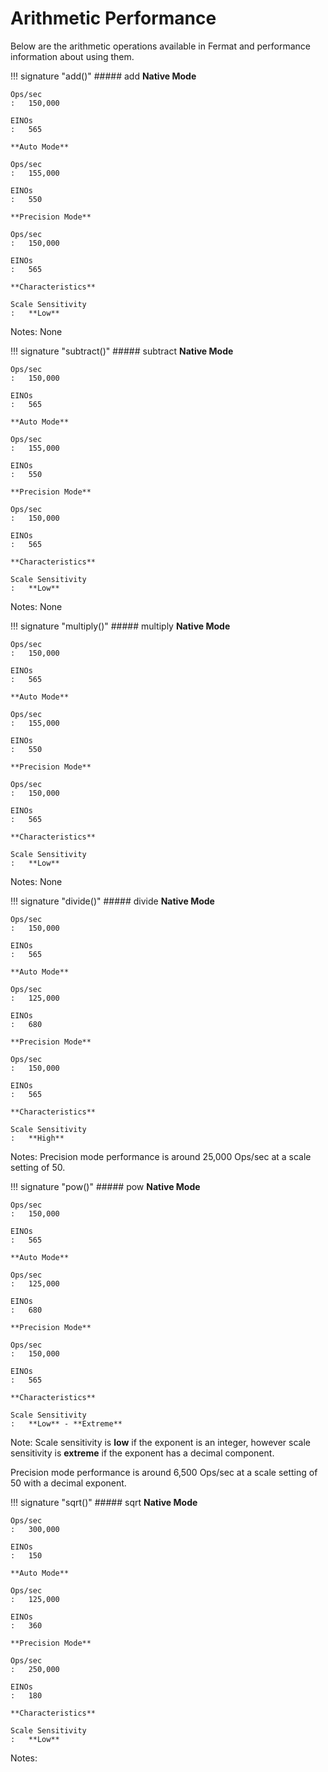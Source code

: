 # Arithmetic Performance

Below are the arithmetic operations available in Fermat and performance information about using them.

!!! signature "add()"
    ##### add
    **Native Mode**

    Ops/sec
    :   150,000

    EINOs
    :   565

    **Auto Mode**

    Ops/sec
    :   155,000

    EINOs
    :   550

    **Precision Mode**

    Ops/sec
    :   150,000

    EINOs
    :   565

    **Characteristics**

    Scale Sensitivity
    :   **Low**

Notes: None

!!! signature "subtract()"
    ##### subtract
    **Native Mode**

    Ops/sec
    :   150,000

    EINOs
    :   565

    **Auto Mode**

    Ops/sec
    :   155,000

    EINOs
    :   550

    **Precision Mode**

    Ops/sec
    :   150,000

    EINOs
    :   565

    **Characteristics**

    Scale Sensitivity
    :   **Low**

Notes: None

!!! signature "multiply()"
    ##### multiply
    **Native Mode**

    Ops/sec
    :   150,000

    EINOs
    :   565

    **Auto Mode**

    Ops/sec
    :   155,000

    EINOs
    :   550

    **Precision Mode**

    Ops/sec
    :   150,000

    EINOs
    :   565

    **Characteristics**

    Scale Sensitivity
    :   **Low**

Notes: None

!!! signature "divide()"
    ##### divide
    **Native Mode**

    Ops/sec
    :   150,000

    EINOs
    :   565

    **Auto Mode**

    Ops/sec
    :   125,000

    EINOs
    :   680

    **Precision Mode**

    Ops/sec
    :   150,000

    EINOs
    :   565

    **Characteristics**

    Scale Sensitivity
    :   **High**

Notes: Precision mode performance is around 25,000 Ops/sec at a scale setting of 50.

!!! signature "pow()"
    ##### pow
    **Native Mode**

    Ops/sec
    :   150,000

    EINOs
    :   565

    **Auto Mode**

    Ops/sec
    :   125,000

    EINOs
    :   680

    **Precision Mode**

    Ops/sec
    :   150,000

    EINOs
    :   565

    **Characteristics**

    Scale Sensitivity
    :   **Low** - **Extreme**

Note: Scale sensitivity is **low** if the exponent is an integer, however scale sensitivity is **extreme** if the exponent has a decimal component.

Precision mode performance is around 6,500 Ops/sec at a scale setting of 50 with a decimal exponent.

!!! signature "sqrt()"
    ##### sqrt
    **Native Mode**

    Ops/sec
    :   300,000

    EINOs
    :   150

    **Auto Mode**

    Ops/sec
    :   125,000

    EINOs
    :   360

    **Precision Mode**

    Ops/sec
    :   250,000

    EINOs
    :   180

    **Characteristics**

    Scale Sensitivity
    :   **Low**

Notes: 